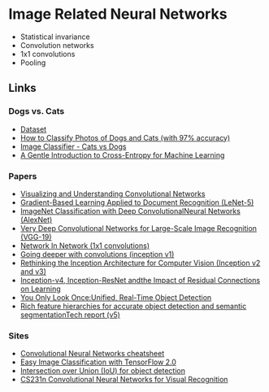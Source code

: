 # Image Related Neural Networks

* Statistical invariance
* Convolution networks
* 1x1 convolutions
* Pooling

## Links
### Dogs vs. Cats
* [Dataset](https://www.kaggle.com/c/dogs-vs-cats/data)
* [How to Classify Photos of Dogs and Cats (with 97% accuracy)](https://machinelearningmastery.com/how-to-develop-a-convolutional-neural-network-to-classify-photos-of-dogs-and-cats/)
* [Image Classifier - Cats vs Dogs](https://towardsdatascience.com/image-classifier-cats-vs-dogs-with-convolutional-neural-networks-cnns-and-google-colabs-4e9af21ae7a8)
* [A Gentle Introduction to Cross-Entropy for Machine Learning](https://machinelearningmastery.com/cross-entropy-for-machine-learning/)
### Papers
* [Visualizing and Understanding Convolutional Networks](https://cs.nyu.edu/~fergus/papers/zeilerECCV2014.pdf)
* [Gradient-Based Learning Applied to Document Recognition (LeNet-5)](http://yann.lecun.com/exdb/publis/pdf/lecun-01a.pdf)
* [ImageNet Classification with Deep ConvolutionalNeural Networks (AlexNet)](https://papers.nips.cc/paper/4824-imagenet-classification-with-deep-convolutional-neural-networks.pdf)
* [Very Deep Convolutional Networks for Large-Scale Image Recognition (VGG-19)](https://arxiv.org/abs/1409.1556)
* [Network In Network (1x1 convolutions)](https://arxiv.org/abs/1312.4400)
* [Going deeper with convolutions (inception v1)](https://arxiv.org/pdf/1409.4842v1.pdf)
* [Rethinking the Inception Architecture for Computer Vision (Inception v2 and v3)](https://arxiv.org/pdf/1512.00567v3.pdf)
* [Inception-v4, Inception-ResNet andthe Impact of Residual Connections on Learning](https://arxiv.org/pdf/1602.07261.pdf)
* [You Only Look Once:Unified, Real-Time Object Detection](https://arxiv.org/pdf/1506.02640.pdf)
* [Rich feature hierarchies for accurate object detection and semantic segmentationTech report (v5)](https://arxiv.org/pdf/1311.2524.pdf)
### Sites
* [Convolutional Neural Networks cheatsheet](https://stanford.edu/~shervine/teaching/cs-230/cheatsheet-convolutional-neural-networks)
* [Easy Image Classification with TensorFlow 2.0](https://towardsdatascience.com/easy-image-classification-with-tensorflow-2-0-f734fee52d13)
* [Intersection over Union (IoU) for object detection](https://www.pyimagesearch.com/2016/11/07/intersection-over-union-iou-for-object-detection/)
* [CS231n Convolutional Neural Networks for Visual Recognition](https://cs231n.github.io/)
